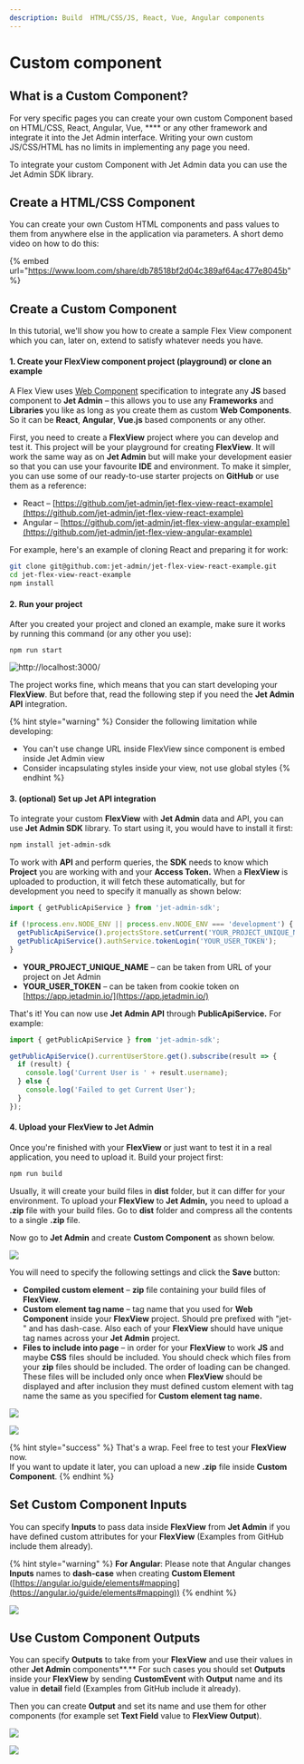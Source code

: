 ```yaml
---
description: Build  HTML/CSS/JS, React, Vue, Angular components
---
```


# Custom component

## What is a Custom Component?

For very specific pages you can create your own custom Component based on HTML/CSS, React, Angular, Vue, **** or any other framework and integrate it into the Jet Admin interface. Writing your own custom JS/CSS/HTML has no limits in implementing any page you need.&#x20;

To integrate your custom Component with Jet Admin data you can use the Jet Admin SDK library.

## Create a HTML/CSS Component

You can create your own Custom HTML components and pass values to them from anywhere else in the application via parameters. A short demo video on how to do this:

{% embed url="https://www.loom.com/share/db78518bf2d04c389af64ac477e8045b" %}

## Create a Custom Component

In this tutorial, we'll show you how to create a sample Flex View component which you can, later on, extend to satisfy whatever needs you have.

#### 1. Create your FlexView component project (playground) or clone an example

A Flex View uses [Web Component](https://www.webcomponents.org/introduction) specification to integrate any **JS** based component to **Jet Admin** – this allows you to use any **Frameworks** and **Libraries** you like as long as you create them as custom **Web Components**. So it can be **React**, **Angular**, **Vue.js** based components or any other.

First, you need to create a **FlexView** project where you can develop and test it. This project will be your playground for creating **FlexView**. It will work the same way as on **Jet Admin** but will make your development easier so that you can use your favourite **IDE** and environment. To make it simpler, you can use some of our ready-to-use starter projects on **GitHub** or use them as a reference:

* React – [https://github.com/jet-admin/jet-flex-view-react-example](https://github.com/jet-admin/jet-flex-view-react-example)
* Angular – [https://github.com/jet-admin/jet-flex-view-angular-example](https://github.com/jet-admin/jet-flex-view-angular-example)

For example, here's an example of cloning React and preparing it for work:

```bash
git clone git@github.com:jet-admin/jet-flex-view-react-example.git
cd jet-flex-view-react-example
npm install
```

#### 2. Run your project

After you created your project and cloned an example, make sure it works by running this command (or any other you use):

```
npm run start
```

![http://localhost:3000/](<../../.gitbook/assets/image (56).png>)

The project works fine, which means that you can start developing your **FlexView**. But before that, read the following step if you need the **Jet Admin API** integration.

{% hint style="warning" %}
Consider the following limitation while developing:

* You can't use change URL inside FlexView since component is embed inside Jet Admin view
* Consider incapsulating styles inside your view, not use global styles
{% endhint %}

#### 3. (optional) Set up Jet API integration

To integrate your custom **FlexView** with **Jet Admin** data and API, you can use **Jet Admin SDK** library. To start using it, you would have to install it first:

```bash
npm install jet-admin-sdk
```

To work with **API** and perform queries, the **SDK** needs to know which **Project** you are working with and your **Access Token.** When a **FlexView** is uploaded to production, it will fetch these automatically, but for development you need to specify it manually as shown below:

```javascript
import { getPublicApiService } from 'jet-admin-sdk';

if (!process.env.NODE_ENV || process.env.NODE_ENV === 'development') {
  getPublicApiService().projectsStore.setCurrent('YOUR_PROJECT_UNIQUE_NAME');
  getPublicApiService().authService.tokenLogin('YOUR_USER_TOKEN');
}
```

* **YOUR\_PROJECT\_UNIQUE\_NAME** – can be taken from URL of your project on Jet Admin
* **YOUR\_USER\_TOKEN** – can be taken from cookie token on [https://app.jetadmin.io/](https://app.jetadmin.io/)

That's it! You can now use **Jet Admin API** through **PublicApiService.** For example:

```typescript
import { getPublicApiService } from 'jet-admin-sdk';

getPublicApiService().currentUserStore.get().subscribe(result => {
  if (result) {
    console.log('Current User is ' + result.username);
  } else {
    console.log('Failed to get Current User');
  }
});
```

####  4. Upload your FlexView to Jet Admin

Once you're finished with your **FlexView** or just want to test it in a real application, you need to upload it. Build your project first:

```bash
npm run build
```

Usually, it will create your build files in **dist** folder, but it can differ for your environment. To upload your **FlexView** to **Jet Admin,** you need to upload a **.zip** file with your build files. Go to **dist** folder and compress all the contents to a single **.zip** file.

Now go to **Jet Admin** and create **Custom Component** as shown below.

![](<../../.gitbook/assets/image (774).png>)

You will need to specify the following settings and click the **Save** button:

* **Compiled custom element** – **zip** file containing your build files of **FlexView**.
* **Custom element tag name** – tag name that you used for **Web Component** inside your **FlexView** project. Should pre prefixed with "jet-" and has dash-case. Also each of your **FlexView** should have unique tag names across your **Jet Admin** project.
* **Files to include into page** – in order for your **FlexView** to work **JS** and maybe **CSS** files should be included. You should check which files from your **zip** files should be included. The order of loading can be changed. These files will be included only once when **FlexView** should be displayed and after inclusion they must defined custom element with tag name the same as you specified for **Custom element tag name.**

![](<../../.gitbook/assets/image (775).png>)

![](<../../.gitbook/assets/image (776).png>)

{% hint style="success" %}
That's a wrap. Feel free to test your **FlexView** now.\
If you want to update it later, you can upload a new **.zip** file inside **Custom Component**.
{% endhint %}

## Set Custom Component Inputs

You can specify **Inputs** to pass data inside **FlexView** from **Jet Admin** if you have defined custom attributes for your **FlexView** (Examples from GitHub include them already).

{% hint style="warning" %}
**For Angular**: Please note that Angular changes **Inputs** names to **dash-case** when creating **Custom Element** ([https://angular.io/guide/elements#mapping](https://angular.io/guide/elements#mapping))
{% endhint %}

![](<../../.gitbook/assets/image (777).png>)

## Use Custom Component Outputs

You can specify **Outputs** to take from your **FlexView** and use their values in other **Jet Admin** components**.** For such cases you should set **Outputs** inside your **FlexView** by sending **CustomEvent** with **Output** name and its value in **detail** field (Examples from GitHub include it already).

Then you can create **Output** and set its name and use them for other components (for example set **Text Field** value to **FlexView Output**).

![](<../../.gitbook/assets/image (778).png>)

![](<../../.gitbook/assets/image (779).png>)



